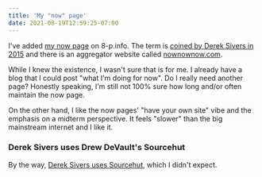 ```yaml
---
title: 'My "now" page'
date: 2021-08-19T12:59:25-07:00
---
```

I've added [my now page](https://8-p.info/now/) on 8-p.info. The term is [coined by Derek Sivers in 2015](https://sive.rs/nowff) and there is an aggregator website called [nownownow.com](https://nownownow.com/).

While I knew the existence, I wasn't sure that is for me. I already have a blog that I could post "what I'm doing for now". Do I really need another page? Honestly speaking, I'm still not 100% sure how long and/or often maintain the now page.

On the other hand, I like the now pages' "have your own site" vibe and the emphasis on a midterm perspective. It feels "slower" than the big mainstream internet and I like it.

### Derek Sivers uses Drew DeVault's Sourcehut

By the way, [Derek Sivers uses Sourcehut](https://git.sr.ht/~sivers/sive.rs), which I didn't expect.
